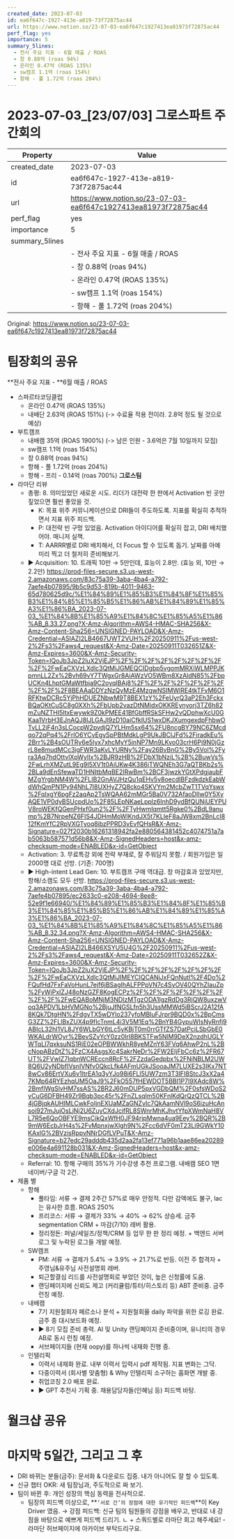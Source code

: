 ```yaml
---
created_date: 2023-07-03
id: ea6f647c-1927-413e-a819-73f72875ac44
url: https://www.notion.so/23-07-03-ea6f647c1927413ea81973f72875ac44
perf_flag: yes
importance: 5
summary_5lines:
  - 전사 주요 지표 - 6월 매출 / ROAS
  - 창 0.88억 (roas 94%)
  - 온라인 0.47억 (ROAS 135%)
  - sw캠프 1.1억 (roas 154%)
  - 항해 - 풀 1.72억 (roas 204%)
---
```


# 2023-07-03_[23/07/03] 그로스파트 주간회의

| Property | Value |
| --- | --- |
| created_date | 2023-07-03 |
| id | ea6f647c-1927-413e-a819-73f72875ac44 |
| url | https://www.notion.so/23-07-03-ea6f647c1927413ea81973f72875ac44 |
| perf_flag | yes |
| importance | 5 |
| summary_5lines | |
|  | - 전사 주요 지표 - 6월 매출 / ROAS |
|  | - 창 0.88억 (roas 94%) |
|  | - 온라인 0.47억 (ROAS 135%) |
|  | - sw캠프 1.1억 (roas 154%) |
|  | - 항해 - 풀 1.72억 (roas 204%) |

Original: https://www.notion.so/23-07-03-ea6f647c1927413ea81973f72875ac44

# 팀장회의 공유
**전사 주요 지표 - **6월 매출 / ROAS
- 스파르타코딩클럽
  - 온라인 0.47억 (ROAS 135%)
  - 내배단 2.63억 (ROAS 151%)  (-> 수료율 적용 전이라. 2.8억 정도 될 것으로 예상)
- 부트캠프
  - 내배캠 35억 (ROAS 1900%) (->  남은 인원 - 3.6억은 7월 10일까지 모집)
  - sw캠프 1.1억 (roas 154%)
  - 창 0.88억 (roas 94%)
  - 항해 - 풀 1.72억 (roas 204%)
  - 항해 - 프리 - 0.14억 (roas 700%)
**그로스팀**
- 라마단 리뷰
  - 총평: 8. 의미있었던 새로운 시도. 리더가 대전략 한 판에서 Activation 빈 곳만 짚었으면 훨씬 좋았을 것. 
    - K: 목표 위주 커뮤니케이션으로 DRI들이 주도하도록. 지표를 확실히 추적하면서 지표 위주 피드백. 
    - P: 대전략 빈 구멍 있었음. Activation 아이디어를 확실히 잡고, DRI 배치했어야. 매니저 실책. 
    - T: AARRR별로 DRI 배치해서, 더 Focus 할 수 있도록 돕기. 날짜를 아예 미리 찍고 더 철저히 준비해보기.
  - ▶ Acquisition: 10. 트래픽 10만 → 5만인데, 효능이 2.8만. (효능 외, 10만 → 2.2만) 
    https://prod-files-secure.s3.us-west-2.amazonaws.com/83c75a39-3aba-4ba4-a792-7aefe4b07895/9b5c9d53-819b-4011-9463-65d780625d9c/%E1%84%89%E1%85%B3%E1%84%8F%E1%85%B3%E1%84%85%E1%85%B5%E1%86%AB%E1%84%89%E1%85%A3%E1%86%BA_2023-07-03_%E1%84%8B%E1%85%A9%E1%84%8C%E1%85%A5%E1%86%AB_8.33.27.png?X-Amz-Algorithm=AWS4-HMAC-SHA256&X-Amz-Content-Sha256=UNSIGNED-PAYLOAD&X-Amz-Credential=ASIAZI2LB4667UWT2VUH%2F20250911%2Fus-west-2%2Fs3%2Faws4_request&X-Amz-Date=20250911T032651Z&X-Amz-Expires=3600&X-Amz-Security-Token=IQoJb3JpZ2luX2VjEJP%2F%2F%2F%2F%2F%2F%2F%2F%2F%2FwEaCXVzLXdlc3QtMiJGMEQCIDgbp5vgomMRXiWLMPPJKpmnLL2Zx%2Bvh69vY7TWgxGr8AiAWzVO5WBm8XzAldN85%2FbpUCKn4LhptGMaWtfbja9C2oyqIBAj8%2F%2F%2F%2F%2F%2F%2F%2F%2F%2F8BEAAaDDYzNzQyMzE4MzgwNSIMWlRE4tkTFvM6O1RFKtwDCRc5YjPhHDUEZNbwM9T8BEX1zY%2FeUyrQ3aP2Eh3FckxBQaOKtCuSC8g0XXh%2FbUpb2vazDtNMidxOKKREynyorj3TZ6h82mZuNZTHI5ltxEwywk9Z0kPMEE41BfGbffRSkSFHw2vQDphwXcU0GKaa1VrbH3EJnAQJ8IJLGAJl9zD10aiCfklUS1wxDKJXumgexdpFhbwOTvLL2iF4n3sLCocpW2pvdjQ7YLHm5sx64%2FU8ncgBY79NC6ZMcdqo72qPq4%2FrlO6YCvEgvSpPBtMdkLgP9UkJBClJFd%2FiradkEu%2Brr%2B4sOUTRy6e5Iyx7xhcMyY5inNP7Mn9LKvo03crH6Pj9N0jGzrL8e8mudMCc3igFWR3aKvLYURNy%2Fay26BvBnG%2By5Vol%2Fyra3Aq7hdOttvlXpWyIIx%2BJR9zHB%2FDbX1bNziL%2B%2BuwVs%2FwLrhXMZutL9Eg9I5XV1t0AiUKw4K386jTWQNEh3G7aQTBKb2s%2BLa9dEnSfewaTD1HNItbMqBE2IRwBm%2BCF3jwzkYGtXPdgjaubFMZgYrgbNM4W%2FLIB2GnAVJHzQu1qEHv5v8oecdIBFzdkdzkEabWdWhQmPN1Py94NhL7I8UXHyZ7Q8cko4SKVYm2McbZwT1TVqYswx%2FqIxgY6pgFz2aqAp2TsWQAA62mMGr5Ba0V732AfaoDIIw0Y5XyAQE1VP0dyBSUcpdUo%2F85LEpNKaeLpplz6InhD9ydBfQUNjUEYPUV8roWEKfQGenPHxf0un2%2F%2FTyHwmIqmtt5Rgke0%2BdL9anump%2B7NrpeNZ6FIS4JDHmMoWlKndJX5t7KLIeF8aJW8xm2BnLcI812fKmYfC2RpVXGTyoq8ibzPPRD3vEvfQHsR&X-Amz-Signature=027f2030b16261318942fa2e880564381452c4074751a7ab5063b587571d56b8&X-Amz-SignedHeaders=host&x-amz-checksum-mode=ENABLED&x-id=GetObject
  - Activation: 3. 무료특강 외에 전략 부재로, 잘 주워담지 못함. / 회원가입은 일 2000명 대로 선방. (기존: 700명)
  - ▶ High-intent Lead Gen: 10. 부트캠프 구매 역대급. 창 마감효과 있었지만, 항해/소캠도 모두 선방. 
    https://prod-files-secure.s3.us-west-2.amazonaws.com/83c75a39-3aba-4ba4-a792-7aefe4b07895/ec2633c0-e208-4694-8ee8-52e9f1e66940/%E1%84%89%E1%85%B3%E1%84%8F%E1%85%B3%E1%84%85%E1%85%B5%E1%86%AB%E1%84%89%E1%85%A3%E1%86%BA_2023-07-03_%E1%84%8B%E1%85%A9%E1%84%8C%E1%85%A5%E1%86%AB_8.32.34.png?X-Amz-Algorithm=AWS4-HMAC-SHA256&X-Amz-Content-Sha256=UNSIGNED-PAYLOAD&X-Amz-Credential=ASIAZI2LB466XSYU5U4G%2F20250911%2Fus-west-2%2Fs3%2Faws4_request&X-Amz-Date=20250911T032652Z&X-Amz-Expires=3600&X-Amz-Security-Token=IQoJb3JpZ2luX2VjEJP%2F%2F%2F%2F%2F%2F%2F%2F%2F%2FwEaCXVzLXdlc3QtMiJIMEYCIQCANjJxFQnNutl%2F4Do%2FQufHd7FxFaVoHunL7ejf6jBSagIhALFPPpVN7c4SyOV40QYhZIauZp%2FyWjPxIZJ48oNzGZF8KogECPz%2F%2F%2F%2F%2F%2F%2F%2F%2F%2FwEQABoMNjM3NDIzMTgzODA1IgzRdDg3RjQW8uxzwVoq3APDV1LbHVMGNo%2BjuJfNGSLfn5h3UssMMWd5jBScrJ2A12fA8KQk7DtgHN%2FdgyTX5wDYlo237yfoMBIuFJrpr9BQD0x%2BpCmsG3ZZ%2FLlBxZUX4p9fIcTnmL4i3V5M1Eq%2BnYB4GypuWIsNyRnfj9ABIcL32hI1VL8JY6WLbGY6tLc5yKBjT0m0rrGTfZS7DatPciLSbGbE0WKALdrWOyr%2BevSZvYcY0zz0Irl8BKSTFw5NlM9DeX2nzdhUGLYWTqLI7qxksuNS1RjE02eOPBWWkhR8yeMZnY63FVq6AhwP2nL%2BcNopABzDtZ%2FzCX4AsgsXc4SakrNeDr%2FW2EIjFbCc6z%2FR67UT%2FVwlZ7IqbnWCREccn8RcF%2FZzdaGedpbx%2FNiNBLM2UW8Q6U2yNDbfIVsnIVNfv0QkcLfk4AFmUGkJSooaJM7LUXE2s3lKx7NT8wCv86ErtVXu6v1ltrEA1q3yYJo98i6FLl5UW7zm3T3lFI8StcJ3xX2a47KMp64RYEzhqUM5OaJ9%2FkO557fHEWDOT5BBI1P7I9XAdc8W%2BmfIWgSlvHM7ssAS%2BR2J60mDUP5pxVGDbQM%2F0sfsWDoS2yCuG6DFBH49Zr9Bqb3pc45r%2FnZLsqIm50KFnlKdQrQzQTCL%2B4jGBjqkAUHIMLCwkFoIjnEXUaMZaGNZvIc7QkAamNVl9oS6izuHcAnsoi927mJujOsLjNj2U6ZuyCXdJcifRL8SWnrMhKJhvtYfpXWmNaH8VL7R5e6QoOBFYE9msCikQxWfH0JF94rjpMwna4ua9Eey%2BQR%2B9mW6EcbJrH4s%2FvMpnxjwXlgh9N%2Fcc6dVF0mT23Li9GWkY10KAxlG%2BVzisRppvNNrDGfLVPuT&X-Amz-Signature=b27edc29adddb435d2aa2fa13ef771a96b1aae86ea20289e006e4a691128b031&X-Amz-SignedHeaders=host&x-amz-checksum-mode=ENABLED&x-id=GetObject
  - Referral: 10. 항해 구매의 35%가 기수강생 추천 프로그램. 내배캠 SEO 1면 네이버/구글 각 2건.
- 제품 별
  - 항해 
    - 풀타임: 서류 → 결제 2주간 57%로 매우 안정적. 다만 감액에도 불구, lac는 유사한 흐름. ROAS 250%
    - 프리코스: 서류 → 결제가 33% → 40% → 62% 상승세. 금주 segmentation CRM + 마감(7/10) 레버 활용.
    - 정리정돈: 퍼널/세일즈/정책/CRM 등 업무 한 판 정리 예정. + 백엔드 서버 로그 및 누락된 로그들 개발 예정. 
  - SW캠프 
    - PM: 서류 → 결제가 5.4% → 3.9% → 21.7%로 반등. 이전 주 합격자 + 주영님&유주님 사전설명회 레버. 
    - 퇴근할결심 리드를 사전설명회로 부었던 것이, 높은 신청률에 도움. 
    - 랜딩페이지에 신뢰도 제고 (커리큘럼/튜터/히스토리 등) ABT 준비중. 금주 런칭 예정. 
  - 내배캠 
    - 7기 지원철회자 페르소나 분석  + 지원철회율 daily 파악을 위한 로깅 완료. 금주 중 대시보드화 예정. 
    - ▶ 8기 모집 준비 총력. AI 및 Unity 랜딩페이지 준비중이며, 유니티의 경우 AB로 동시 런칭 예정.
    - 서브페이지들 (현재 oopy)를 하나씩 내재화 진행 중. 
  - 인텔리픽 
    - 이력서 내재화 완료. 내부 이력서 입력시 pdf 제작됨. 지표 변화는 그닥. 
    - 다중이력서 (회사별 맞춤형) & Why 인텔리픽 소구하는 홈화면 개발 중.
    - 취업코칭 2.0  배포 완료. 
    - ▶ GPT 추천사 기획 중. 채용담당자들(인혜님 등) 피드백 바탕.

# 월크샵 공유

# 마지막 5일간, 그리고 그 후 
- DRI 바뀌는 분들(금주): 문서화 & 다운로드 집중. 내가 아니어도 잘 할 수 있도록. 
- 신규 챕터 OKR: 새 팀장님과, 주도적으로 짜 보기. 
- 팀이 바뀐 후: 개인 성장의 핵심 동력을 전사적으로. 
  - 팀장의 피드백 이상으로, **`‘서로 간’의 장점에 대한 유기적인 피드백`**이 Key Driver 였음.
    → 강점 피드백: 신규 팀의 팀원들의 강점을 배우고, 반대로 내 강점을 바탕으로 예쁘게 피드백 드리기. 
ㄴ + 스쿼드별로 라마단 회고 해주세요! - 라마단 허브페이지에 아카이브 부탁드리구요.
